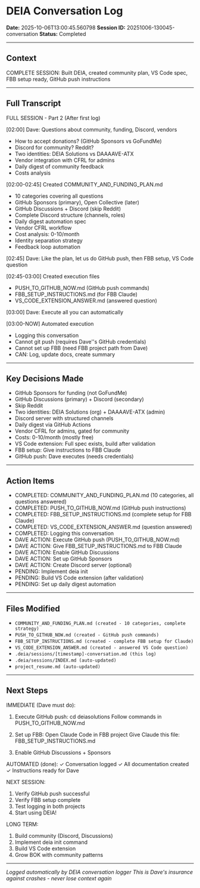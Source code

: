 # DEIA Conversation Log

**Date:** 2025-10-06T13:00:45.560798
**Session ID:** 20251006-130045-conversation
**Status:** Completed

---

## Context
COMPLETE SESSION: Built DEIA, created community plan, VS Code spec, FBB setup ready, GitHub push instructions

---

## Full Transcript
FULL SESSION - Part 2 (After first log)

[02:00] Dave: Questions about community, funding, Discord, vendors
- How to accept donations? (GitHub Sponsors vs GoFundMe)
- Discord for community? Reddit?
- Two identities: DEIA Solutions vs DAAAAVE-ATX
- Vendor integration with CFRL for admins
- Daily digest of community feedback
- Costs analysis

[02:00-02:45] Created COMMUNITY_AND_FUNDING_PLAN.md
- 10 categories covering all questions
- GitHub Sponsors (primary), Open Collective (later)
- GitHub Discussions + Discord (skip Reddit)
- Complete Discord structure (channels, roles)
- Daily digest automation spec
- Vendor CFRL workflow
- Cost analysis: 0-10/month
- Identity separation strategy
- Feedback loop automation

[02:45] Dave: Like the plan, let us do GitHub push, then FBB setup, VS Code question

[02:45-03:00] Created execution files
- PUSH_TO_GITHUB_NOW.md (GitHub push commands)
- FBB_SETUP_INSTRUCTIONS.md (for FBB Claude)
- VS_CODE_EXTENSION_ANSWER.md (answered question)

[03:00] Dave: Execute all you can automatically

[03:00-NOW] Automated execution
- Logging this conversation
- Cannot git push (requires Dave''s GitHub credentials)
- Cannot set up FBB (need FBB project path from Dave)
- CAN: Log, update docs, create summary


---

## Key Decisions Made
- GitHub Sponsors for funding (not GoFundMe)
- GitHub Discussions (primary) + Discord (secondary)
- Skip Reddit
- Two identities: DEIA Solutions (org) + DAAAAVE-ATX (admin)
- Discord server with structured channels
- Daily digest via GitHub Actions
- Vendor CFRL for admins, gated for community
- Costs: 0-10/month (mostly free)
- VS Code extension: Full spec exists, build after validation
- FBB setup: Give instructions to FBB Claude
- GitHub push: Dave executes (needs credentials)

---

## Action Items
- COMPLETED: COMMUNITY_AND_FUNDING_PLAN.md (10 categories, all questions answered)
- COMPLETED: PUSH_TO_GITHUB_NOW.md (GitHub push instructions)
- COMPLETED: FBB_SETUP_INSTRUCTIONS.md (complete setup for FBB Claude)
- COMPLETED: VS_CODE_EXTENSION_ANSWER.md (question answered)
- COMPLETED: Logging this conversation
- DAVE ACTION: Execute GitHub push (PUSH_TO_GITHUB_NOW.md)
- DAVE ACTION: Give FBB_SETUP_INSTRUCTIONS.md to FBB Claude
- DAVE ACTION: Enable GitHub Discussions
- DAVE ACTION: Set up GitHub Sponsors
- DAVE ACTION: Create Discord server (optional)
- PENDING: Implement deia init
- PENDING: Build VS Code extension (after validation)
- PENDING: Set up daily digest automation

---

## Files Modified
- `COMMUNITY_AND_FUNDING_PLAN.md (created - 10 categories, complete strategy)`
- `PUSH_TO_GITHUB_NOW.md (created - GitHub push commands)`
- `FBB_SETUP_INSTRUCTIONS.md (created - complete FBB setup for Claude)`
- `VS_CODE_EXTENSION_ANSWER.md (created - answered VS Code question)`
- `.deia/sessions/[timestamp]-conversation.md (this log)`
- `.deia/sessions/INDEX.md (auto-updated)`
- `project_resume.md (auto-updated)`

---

## Next Steps
IMMEDIATE (Dave must do):
1. Execute GitHub push:
   cd deiasolutions
   Follow commands in PUSH_TO_GITHUB_NOW.md
   
2. Set up FBB:
   Open Claude Code in FBB project
   Give Claude this file: FBB_SETUP_INSTRUCTIONS.md
   
3. Enable GitHub Discussions + Sponsors

AUTOMATED (done):
✓ Conversation logged
✓ All documentation created
✓ Instructions ready for Dave

NEXT SESSION:
1. Verify GitHub push successful
2. Verify FBB setup complete
3. Test logging in both projects
4. Start using DEIA!

LONG TERM:
1. Build community (Discord, Discussions)
2. Implement deia init command
3. Build VS Code extension
4. Grow BOK with community patterns

---

*Logged automatically by DEIA conversation logger*
*This is Dave's insurance against crashes - never lose context again*
